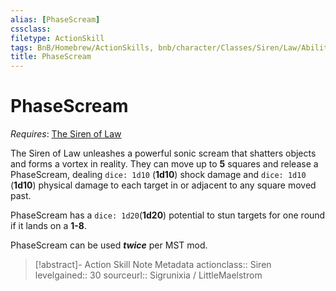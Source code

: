 ```yaml
---
alias: [PhaseScream]
cssclass: 
filetype: ActionSkill
tags: BnB/Homebrew/ActionSkills, bnb/character/Classes/Siren/Law/Abilities
title: PhaseScream
---
```


# PhaseScream
*Requires*: [The Siren of Law](../The-Siren-of-Law.md)

The Siren of Law unleashes a powerful sonic scream that shatters objects and forms a vortex in reality. They can move up to **5** squares and release a PhaseScream, dealing `dice: 1d10` (**1d10**) shock damage and `dice: 1d10` (**1d10**) physical damage to each target in or adjacent to any square moved past.

PhaseScream has a `dice: 1d20`(**1d20**) potential to stun targets for one round if it lands on a **1-8**.

PhaseScream can be used ***twice*** per MST mod.

>[!abstract]- Action Skill Note Metadata
> actionclass:: Siren
> levelgained:: 30
> sourceurl:: Sigrunixia / LittleMaelstrom
